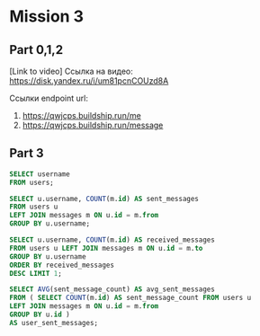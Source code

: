 # Mission 3

## Part 0,1,2

[Link to video] 
Ссылка на видео: https://disk.yandex.ru/i/um81pcnCOUzd8A

Ссылки endpoint url: 
1) https://qwjcps.buildship.run/me
2) https://qwjcps.buildship.run/message


## Part 3

``` sql 1 получить список юзернеймов пользователей
SELECT username 
FROM users;
```

``` sql 2 получить кол-во отправленных сообщений каждым пользователем: username - number of sent messages
SELECT u.username, COUNT(m.id) AS sent_messages 
FROM users u 
LEFT JOIN messages m ON u.id = m.from 
GROUP BY u.username;
```

``` sql 3 Получить пользователя с самым большим кол-вом полученных сообщений и само количество username - number of received messages
SELECT u.username, COUNT(m.id) AS received_messages 
FROM users u LEFT JOIN messages m ON u.id = m.to 
GROUP BY u.username 
ORDER BY received_messages 
DESC LIMIT 1;
```

``` sql 4 Получить среднее кол-во сообщений, отправленное каждым пользователем
SELECT AVG(sent_message_count) AS avg_sent_messages 
FROM ( SELECT COUNT(m.id) AS sent_message_count FROM users u 
LEFT JOIN messages m ON u.id = m.from 
GROUP BY u.id ) 
AS user_sent_messages;
```

